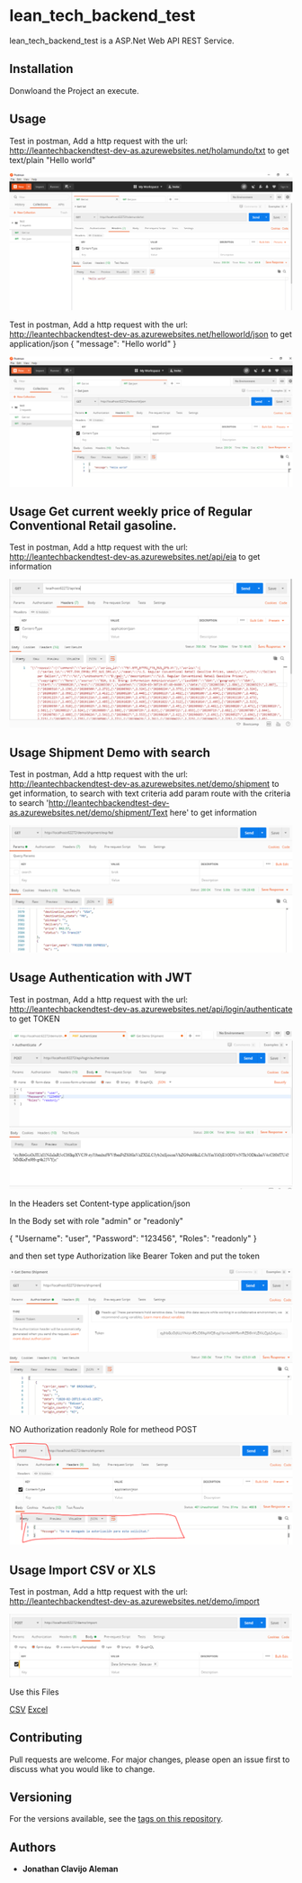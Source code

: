 # lean_tech_backend_test

lean_tech_backend_test is a ASP.Net Web API REST Service.

## Installation

Donwloand the Project an execute.

## Usage

Test in postman, Add a http request with the url: http://leantechbackendtest-dev-as.azurewebsites.net/holamundo/txt to get text/plain "Hello world"

![picture](Captura1.PNG)


Test in postman, Add a http request with the url: http://leantechbackendtest-dev-as.azurewebsites.net/helloworld/json to get application/json { "message": "Hello world" }

![picture](Captura2.PNG)

## Usage Get current weekly price of Regular Conventional Retail gasoline.

Test in postman, Add a http request with the url: http://leantechbackendtest-dev-as.azurewebsites.net/api/eia to get information

![picture](CapturaApiEia.PNG)


## Usage Shipment Demo with search

Test in postman, Add a http request with the url: http://leantechbackendtest-dev-as.azurewebsites.net/demo/shipment to get information,
to search with text criteria add param route with the criteria to search 'http://leantechbackendtest-dev-as.azurewebsites.net/demo/shipment/Text here' to get information

![picture](CapturaDemoShipment.PNG)

## Usage Authentication with JWT

Test in postman, Add a http request with the url: http://leantechbackendtest-dev-as.azurewebsites.net/api/login/authenticate to get TOKEN

![picture](CapturaGetToken.PNG)

In the Headers set Content-type application/json

In the Body set with role "admin" or "readonly"

{
	"Username": "user",
	"Password": "123456",
	"Roles": "readonly"
}

and then set  type Authorization like Bearer Token and put the token

![picture](CapturaGetShipmetToken.PNG)


NO Authorization readonly Role for metheod POST

![picture](CapturaNOAuth.PNG)

## Usage Import CSV or XLS

Test in postman, Add a http request with the url: http://leantechbackendtest-dev-as.azurewebsites.net/demo/import

![picture](CapturaImport.PNG)

Use this Files 

[CSV](DataSchema.csv)
[Excel](DataSchema.xlsx)

## Contributing
Pull requests are welcome. For major changes, please open an issue first to discuss what you would like to change.


## Versioning

For the versions available, see the [tags on this repository](https://github.com/jclavijoaleman/lean_tech_backend_test-/tags). 

## Authors

* **Jonathan Clavijo Aleman**

